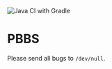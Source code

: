 ![Java CI with Gradle](https://github.com/smallwoj/FigureHub_3350/workflows/Java%20CI%20with%20Gradle/badge.svg)
# PBBS

Please send all bugs to `/dev/null`.
